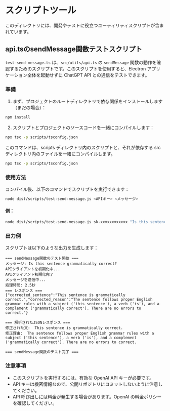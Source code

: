# スクリプトツール

このディレクトリには、開発やテストに役立つユーティリティスクリプトが含まれています。

## api.tsのsendMessage関数テストスクリプト

`test-send-message.ts` は、`src/utils/api.ts` の `sendMessage` 関数の動作を確認するためのスクリプトです。このスクリプトを使用すると、Electron アプリケーション全体を起動せずに ChatGPT API との通信をテストできます。

### 準備

1. まず、プロジェクトのルートディレクトリで依存関係をインストールします（まだの場合）：

```bash
npm install
```

2. スクリプトとプロジェクトのソースコードを一緒にコンパイルします：

```bash
npx tsc -p scripts/tsconfig.json
```

このコマンドは、scripts ディレクトリ内のスクリプトと、それが依存する src ディレクトリ内のファイルを一緒にコンパイルします。

```bash
npx tsc -p scripts/tsconfig.json
```

### 使用方法

コンパイル後、以下のコマンドでスクリプトを実行できます：

```bash
node dist/scripts/test-send-message.js <APIキー> <メッセージ>
```

#### 例：

```bash
node dist/scripts/test-send-message.js sk-xxxxxxxxxxxx "Is this sentence grammatically correct?"
```

### 出力例

スクリプトは以下のような出力を生成します：

```
=== sendMessage関数のテスト開始 ===
メッセージ: Is this sentence grammatically correct?
APIクライアントを初期化中...
APIクライアント初期化完了
メッセージを送信中...
処理時間: 2.5秒
=== レスポンス ===
{"corrected_sentence":"This sentence is grammatically correct.","corrected_reason":"The sentence follows proper English grammar rules with a subject ('this sentence'), a verb ('is'), and a complement ('grammatically correct'). There are no errors to correct."}

=== 解析されたJSONレスポンス ===
修正された文:  This sentence is grammatically correct.
修正理由:  The sentence follows proper English grammar rules with a subject ('this sentence'), a verb ('is'), and a complement ('grammatically correct'). There are no errors to correct.

=== sendMessage関数のテスト完了 ===
```

### 注意事項

- このスクリプトを実行するには、有効な OpenAI API キーが必要です。
- API キーは機密情報なので、公開リポジトリにコミットしないように注意してください。
- API 呼び出しには料金が発生する場合があります。OpenAI の料金ポリシーを確認してください。